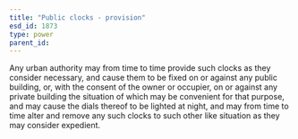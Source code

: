 ```yaml
---
title: "Public clocks - provision"
esd_id: 1873
type: power
parent_id:  
---
```


Any urban authority may from time to time provide such clocks as they consider necessary, and cause them to be fixed on or against any public building, or, with the consent of the owner or occupier, on or against any private building the situation of which may be convenient for that purpose, and may cause the dials thereof to be lighted at night, and may from time to time alter and remove any such clocks to such other like situation as they may consider expedient.

